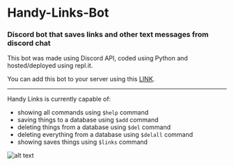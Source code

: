 # Handy-Links-Bot
### Discord bot that saves links and other text messages from discord chat

This bot was made using Discord API, coded using Python and hosted/deployed using repl.it.

You can add this bot to your server using this [LINK](https://discord.com/api/oauth2/authorize?client_id=863493514477568070&permissions=2147990592&scope=bot).

--------------

Handy Links is currently capable of:
- showing all commands using `$help` command
- saving things to a database using `$add` command
- deleting things from a database using `$del` command
- deleting everything from a database using `$delall` command
- showing saves things using `$links` command

![alt text](https://github.com/hi-im-angel/Handy-Links-Bot/blob/main/imgs/handybot.png "Example of the bot working below:")

